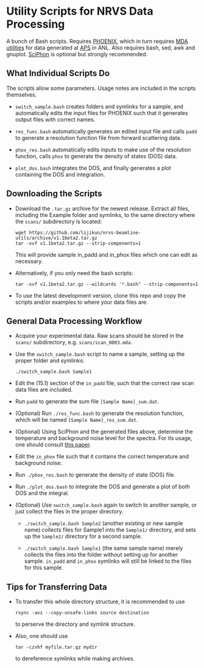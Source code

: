 # Utility Scripts for NRVS Data Processing

A bunch of Bash scripts. Requires [PHOENIX](https://www.nrixs.com/products.html), which in turn requires [MDA utilities](https://epics.anl.gov/bcda/mdautils/) for data generated at [APS](https://www.aps.anl.gov/) in ANL. Also requires bash, sed, awk and gnuplot. [SciPhon](https://originslab.uchicago.edu/Software-and-Facilities) is optional but strongly recommended.

## What Individual Scripts Do

The scripts allow some parameters. Usage notes are included in the scripts themselves.

* `switch_sample.bash` creates folders and symlinks for a sample, and automatically edits the input files for PHOENIX such that it generates output files with correct names.

* `res_func.bash` automatically generates an edited input file and calls `padd` to generate a resolution function file from forward scattering data.

* `phox_res.bash` automatically edits inputs to make use of the resolution function, calls `phox` to generate the density of states (DOS) data. 

* `plot_dos.bash` integrates the DOS, and finally generates a plot containing the DOS and integration.

## Downloading the Scripts

* Download the `.tar.gz` archive for the newest release. Extract all files, including the Example folder and symlinks, to the same directory where the `scans/` subdirectory is located:

    ```
    wget https://github.com/lijikun/nrvs-beamline-utils/archive/v1.1beta2.tar.gz
    tar -xvf v1.1beta2.tar.gz --strip-components=1
    ```
    
  This will provide sample in_padd and in_phox files which one can edit as necessary.
  
* Alternatively, if you only need the bash scripts:

    ```tar -xvf v1.1beta2.tar.gz --wildcards '*.bash" --strip-components=1```
    
* To use the latest development version, clone this repo and copy the scripts and/or examples to where your data files are.

## General Data Processing Workflow

* Acquire your experimental data. Raw scans should be stored in the `scans/` subdirectory, e.g. `scans/scan_0003.mda`.

* Use the `switch_sample.bash` script to name a sample, setting up the proper folder and symlinks:

    ```./switch_sample.bash Sample1```

* Edit the (15.1) section of the `in_padd` file, such that the correct raw scan data files are included.

* Run `padd` to generate the sum file `[Sample Name]_sum.dat`.

* (Optional) Run `./res_func.bash` to generate the resolution function, which will be named `[Sample Name]_res_sum.dat`.

* (Optional) Using SciPhon and the generated files above, determine the temperature and background noise level for the spectra. For its usage, one should consult [this paper](https://journals.iucr.org/s/issues/2018/05/00/fv5085/).

* Edit the `in_phox` file such that it contains the correct temperature and background noise.

* Run `./phox_res.bash` to generate the density of state (DOS) file.

* Run `./plot_dos.bash` to integrate the DOS and generate a plot of both DOS and the integral.

* (Optional) Use `switch_sample.bash` again to switch to another sample, or just collect the files in the proper directory.

  * `./switch_sample.bash Sample2` (another existing or new sample name) collects files for Sample1 into the `Sample1/` directory, and sets up the `Sample2/` directory for a second sample.

  * `./switch_sample.bash Sample1` (the same sample name) merely collects the files into the folder without setting up for another sample. `in_padd` and `in_phox` symlinks will still be linked to the files for this sample.

## Tips for Transferring Data

* To transfer this whole directory structure, it is recommended to use
    
    ```rsync -avz --copy-unsafe-links source destination``` 
    
    to perserve the directory and symlink structure. 
    
* Also, one should use
    
    ```tar -czvhf myfile.tar.gz mydir``` 
    
    to dereference symlinks while making archives.
